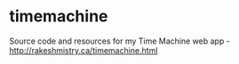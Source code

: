 timemachine
===========

Source code and resources for my Time Machine web app - http://rakeshmistry.ca/timemachine.html
